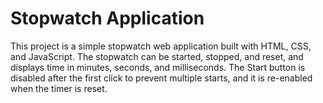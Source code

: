 # Stopwatch Application
This project is a simple stopwatch web application built with HTML, CSS, and JavaScript. The stopwatch can be started, stopped, and reset, and displays time in minutes, seconds, and milliseconds. The Start button is disabled after the first click to prevent multiple starts, and it is re-enabled when the timer is reset.
